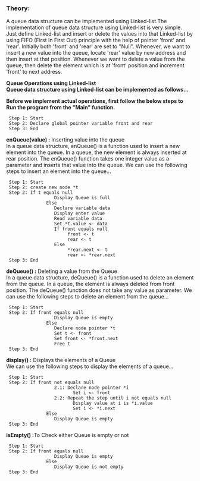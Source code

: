 ### Theory:
A queue data structure can be implemented using Linked-list.The implementation of queue data structure using Linked-list is very simple. Just define Linked-list  and insert or delete the values into that Linked-list by using FIFO (First In First Out) principle with the help of pointer 'front' and 'rear'. Initially both 'front' and 'rear' are set to "Null". Whenever, we want to insert a new value into the queue, locate 'rear' value by new address and then insert at that position. Whenever we want to delete a value from the queue, then delete the element which is at 'front' position and increment 'front' to next address.

<b>Queue Operations using Linked-list</b><br>
**Queue data structure using Linked-list can be implemented as follows...**

**Before we implement actual operations, first follow the below steps to Run the program from the "Main" function.**

     Step 1: Start
     Step 2: Declare global pointer variable front and rear
     Step 3: End
     
<b>enQueue(value) :</b> Inserting value into the queue<br>
In a queue data structure, enQueue() is a function used to insert a new element into the queue. In a queue, the new element is always inserted at rear position. The enQueue() function takes one integer value as a parameter and inserts that value into the queue. We can use the following steps to insert an element into the queue...<br>

     Step 1: Start
     Step 2: create new node *t
     Step 2: If t equals null
                      Display Queue is full
                   Else
                      Declare variable data
                      Display enter value
                      Read variable data
                      Set *t.value <- data
                      If front equals null
                           front <- t
                           rear <- t
                      Else
                           *rear.next <- t
                           rear <- *rear.next
     Step 3: End
     
<b>deQueue() :</b> Deleting a value from the Queue<br>
In a queue data structure, deQueue() is a function used to delete an element from the queue. In a queue, the element is always deleted from front position. The deQueue() function does not take any value as parameter. We can use the following steps to delete an element from the queue...<br>

     Step 1: Start
     Step 2: If front equals null
                      Display Queue is empty
                   Else
                      Declare node pointer *t
                      Set t <- front
                      Set front <- *front.next
                      Free t
     Step 3: End
     
<b>display() :</b> Displays the elements of a Queue<br>
We can use the following steps to display the elements of a queue...<br>

     Step 1: Start
     Step 2: If front not equals null
                      2.1: Declare node pointer *i
                             Set i <- front
                      2.2: Repeat the step until i not equals null
                             Display value at i is *i.value
                             Set i <- *i.next
                   Else
                      Display Queue is empty
     Step 3: End
 
<b>isEmpty() :</b>To Check either Queue is empty or not<br>

     Step 1: Start
     Step 2: If front equals null
                      Display Queue is empty
                   Else
                      Display Queue is not empty
     Step 3: End

